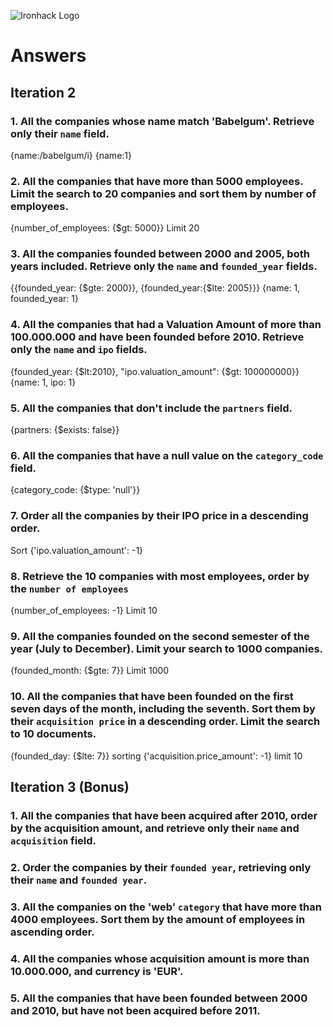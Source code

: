 ![Ironhack Logo](https://i.imgur.com/1QgrNNw.png)

# Answers

## Iteration 2

### 1. All the companies whose name match 'Babelgum'. Retrieve only their `name` field.

<!-- Your Code Goes Here -->
{name:/babelgum/i}
{name:1}
### 2. All the companies that have more than 5000 employees. Limit the search to 20 companies and sort them by **number of employees**.

<!-- Your Code Goes Here -->
{number_of_employees: {$gt: 5000}}
Limit 20
### 3. All the companies founded between 2000 and 2005, both years included. Retrieve only the `name` and `founded_year` fields.

<!-- Your Code Goes Here -->
{{founded_year: {$gte: 2000}}, {founded_year:{$lte: 2005}}}
{name: 1, founded_year: 1}
### 4. All the companies that had a Valuation Amount of more than 100.000.000 and have been founded before 2010. Retrieve only the `name` and `ipo` fields.

<!-- Your Code Goes Here -->
{founded_year: {$lt:2010}, "ipo.valuation_amount": {$gt: 100000000}}
{name: 1, ipo: 1}
### 5. All the companies that don't include the `partners` field.

<!-- Your Code Goes Here -->
{partners: {$exists: false}}

### 6. All the companies that have a null value on the `category_code` field.

<!-- Your Code Goes Here -->
{category_code: {$type: 'null'}}
### 7. Order all the companies by their IPO price in a descending order.

<!-- Your Code Goes Here -->
Sort {'ipo.valuation_amount': -1}
### 8. Retrieve the 10 companies with most employees, order by the `number of employees`

<!-- Your Code Goes Here -->
{number_of_employees: -1} Limit 10
### 9. All the companies founded on the second semester of the year (July to December). Limit your search to 1000 companies.

<!-- Your Code Goes Here -->
{founded_month: {$gte: 7}} Limit 1000
### 10. All the companies that have been founded on the first seven days of the month, including the seventh. Sort them by their `acquisition price` in a descending order. Limit the search to 10 documents.

<!-- Your Code Goes Here -->
{founded_day: {$lte: 7}}
sorting {'acquisition.price_amount': -1}
limit 10
<br>

## Iteration 3 (Bonus)

### 1. All the companies that have been acquired after 2010, order by the acquisition amount, and retrieve only their `name` and `acquisition` field.

<!-- Your Code Goes Here -->

### 2. Order the companies by their `founded year`, retrieving only their `name` and `founded year`.

<!-- Your Code Goes Here -->

### 3. All the companies on the 'web' `category` that have more than 4000 employees. Sort them by the amount of employees in ascending order.

<!-- Your Code Goes Here -->

### 4. All the companies whose acquisition amount is more than 10.000.000, and currency is 'EUR'.

<!-- Your Code Goes Here -->

### 5. All the companies that have been founded between 2000 and 2010, but have not been acquired before 2011.

<!-- Your Code Goes Here -->
